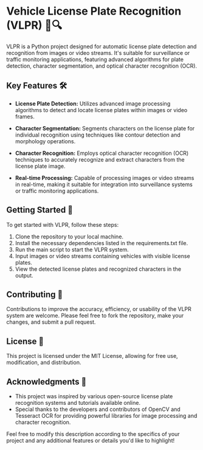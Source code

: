 # Vehicle License Plate Recognition (VLPR) 🚗🔍

VLPR is a Python project designed for automatic license plate detection and recognition from images or video streams. It's suitable for surveillance or traffic monitoring applications, featuring advanced algorithms for plate detection, character segmentation, and optical character recognition (OCR).

## Key Features 🛠️

- **License Plate Detection:** Utilizes advanced image processing algorithms to detect and locate license plates within images or video frames.
  
- **Character Segmentation:** Segments characters on the license plate for individual recognition using techniques like contour detection and morphology operations.
  
- **Character Recognition:** Employs optical character recognition (OCR) techniques to accurately recognize and extract characters from the license plate image.
  
- **Real-time Processing:** Capable of processing images or video streams in real-time, making it suitable for integration into surveillance systems or traffic monitoring applications.

## Getting Started 🚀

To get started with VLPR, follow these steps:

1. Clone the repository to your local machine.
2. Install the necessary dependencies listed in the requirements.txt file.
3. Run the main script to start the VLPR system.
4. Input images or video streams containing vehicles with visible license plates.
5. View the detected license plates and recognized characters in the output.

## Contributing 🤝

Contributions to improve the accuracy, efficiency, or usability of the VLPR system are welcome. Please feel free to fork the repository, make your changes, and submit a pull request.

## License 📝

This project is licensed under the MIT License, allowing for free use, modification, and distribution.

## Acknowledgments 🙏

- This project was inspired by various open-source license plate recognition systems and tutorials available online.
- Special thanks to the developers and contributors of OpenCV and Tesseract OCR for providing powerful libraries for image processing and character recognition.

Feel free to modify this description according to the specifics of your project and any additional features or details you'd like to highlight!
